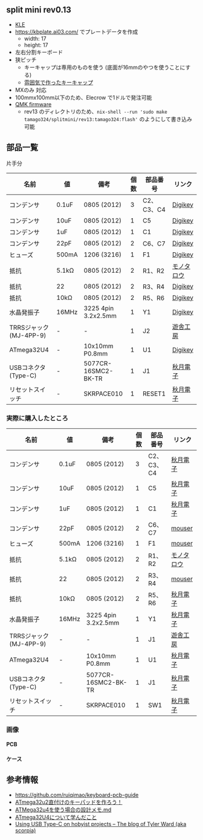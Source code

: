 ## split mini rev0.13

* [KLE](http://www.keyboard-layout-editor.com/#/gists/a34cca681a2130594f6d9f4207fc3f27)
* https://kbplate.ai03.com/ でプレートデータを作成
  * width: 17
  * height: 17
* 左右分割キーボード
* 狭ピッチ
  * キーキャップは専用のものを使う (底面が16mmのやつを使うことにする)
  * [雰囲気で作ったキーキャップ](https://github.com/tamago324/small-keycaps)
* MXのみ 対応
* 100mmx100mm以下のため、Elecrow で1ドルで発注可能
* [QMK firmware](https://github.com/tamago324/qmk_firmware/tree/tamago324/keyboards/tamago324/splitmini)
  * rev13 のディレクトリのため、`nix-shell --run 'sudo make tamago324/splitmini/rev13:tamago324:flash'` のようにして書き込み可能

## 部品一覧

片手分

| 名前                      | 値    | 備考                | 個数 | 部品番号   | リンク        |
| ---                       | ---   | ---                 | ---  | ---        | ---           |
| コンデンサ                | 0.1uF | 0805 (2012)         | 3    | C2、C3、C4 | [Digikey][1]  |
| コンデンサ                | 10uF  | 0805 (2012)         | 1    | C5         | [Digikey][2]  |
| コンデンサ                | 1uF   | 0805 (2012)         | 1    | C1         | [Digikey][3]  |
| コンデンサ                | 22pF  | 0805 (2012)         | 2    | C6、C7     | [Digikey][4]  |
| ヒューズ                  | 500mA | 1206 (3216)         | 1    | F1         | [Digikey][5]  |
| 抵抗                      | 5.1kΩ  | 0805 (2012)         | 2    | R1、R2     | [モノタロウ][13]  |
| 抵抗                      | 22    | 0805 (2012)         | 2    | R3、R4     | [Digikey][7]  |
| 抵抗                      | 10kΩ  | 0805 (2012)         | 2    | R5、R6     | [Digikey][6]  |
| 水晶発振子                | 16MHz | 3225 4pin 3.2x2.5mm | 1    | Y1         | [Digikey][8]  |
| TRRSジャック (MJ-4PP-9)   | -     | -                   | 1    | J2         | [遊舎工房][9] |
| ATmega32U4                | -     | 10x10mm P0.8mm      | 1    | U1         | [Digikey][10] |
| USBコネクタ (Type-C) | -     | 5077CR-16SMC2-BK-TR    | 1    | J1       | [秋月電子][11] |
| リセットスイッチ          | -     | SKRPACE010            | 1    | RESET1        | [秋月電子][12] |

### 実際に購入したところ

| 名前                      | 値    | 備考                | 個数 | 部品番号   | リンク        |
| ---                       | ---   | ---                 | ---  | ---        | ---           |
| コンデンサ                | 0.1uF | 0805 (2012)         | 3    | C2、C3、C4 | [秋月電子][21]  |
| コンデンサ                | 10uF  | 0805 (2012)         | 1    | C5         | [秋月電子][22]  |
| コンデンサ                | 1uF   | 0805 (2012)         | 1    | C1         | [秋月電子][23]  |
| コンデンサ                | 22pF  | 0805 (2012)         | 2    | C6、C7     | [mouser][24]  |
| ヒューズ                  | 500mA | 1206 (3216)         | 1    | F1         | [mouser][25]  |
| 抵抗                      | 5.1kΩ  | 0805 (2012)         | 2    | R1、R2     | [モノタロウ][13]  |
| 抵抗                      | 22    | 0805 (2012)         | 2    | R3、R4     | [mouser][27]  |
| 抵抗                      | 10kΩ  | 0805 (2012)         | 2    | R5、R6     | [秋月電子][26]  |
| 水晶発振子                | 16MHz | 3225 4pin 3.2x2.5mm | 1    | Y1         | [秋月電子][28]  |
| TRRSジャック (MJ-4PP-9)   | -     | -                   | 1    | J1         | [遊舎工房][29] |
| ATmega32U4                | -     | 10x10mm P0.8mm      | 1    | U1         | [秋月電子][30] |
| USBコネクタ (Type-C) | -     | 5077CR-16SMC2-BK-TR    | 1    | J1       | [秋月電子][11] |
| リセットスイッチ          | -     | SKRPACE010           | 1    | SW1        | [秋月電子][12] |

### 画像

#### PCB


#### ケース


## 参考情報

* https://github.com/ruiqimao/keyboard-pcb-guide
* [ATmega32u2直付けのキーパッドを作ろう！](https://taro-hayashi.github.io/LetsMakeaKeypadWithAtmega32u2/)
* [ATMega32u4を使う場合の設計メモ\.md](https://gist.github.com/s-show/286ffb1f5d9c886b514ff7a37e6d8d37)
* [ATmega32U4について学んだこと](https://zenn.dev/koron/articles/a2e220d73800ba)
* [Using USB Type\-C on hobyist projects – The blog of Tyler Ward \(aka scorpia\)](https://www.scorpia.co.uk/2016/03/17/using-usb-type-c-on-hobyist-projects/)


[1]:https://www.digikey.com/product-detail/en/samsung-electro-mechanics/CL21B104MBCNNNC/1276-2450-1-ND/3890536
[2]:https://www.digikey.com/product-detail/en/samsung-electro-mechanics/CL21A106KOQNNNG/1276-6455-1-ND/5958083
[3]:https://www.digikey.com/product-detail/en/samsung-electro-mechanics/CL21B105KAFNNNE/1276-1066-1-ND/3889152
[4]:https://www.digikey.com/product-detail/en/samsung-electro-mechanics/CL21C220JB61PNC/1276-2605-1-ND/3890691
[5]:https://www.digikey.com/product-detail/en/bel-fuse-inc/0ZCJ0050AF2E/507-1803-1-ND/4156312
[6]:https://www.digikey.com/product-detail/en/panasonic-electronic-components/ERA-6AEB103V/P10KDACT-ND/1465971
[7]:https://www.digikey.com/product-detail/en/panasonic-electronic-components/ERJ-6GEYJ220V/P22ACT-ND/87316
[8]:https://www.digikey.com/product-detail/en/CX3225SB16000D0GZJC1/1253-1698-1-ND/5995245/?itemSeq=264931473
[9]:https://shop.yushakobo.jp/products/a0800tr-01-1
[10]:https://www.digikey.com/product-detail/en/microchip-technology/ATMEGA32U4-AU/ATMEGA32U4-AU-ND/1914602
[11]:https://akizukidenshi.com/catalog/g/gC-14356/
[12]:https://akizukidenshi.com/catalog/g/gP-06185/
[13]:https://www.monotaro.com/g/04269677/?t.q=5.1K%20%E3%83%81%E3%83%83%E3%83%97%E6%8A%B5%E6%8A%97

[21]:https://akizukidenshi.com/catalog/g/gP-00093/
[22]:https://akizukidenshi.com/catalog/g/gP-13606/
[23]:https://akizukidenshi.com/catalog/g/gP-15331/
[24]:https://www.mouser.jp/ProductDetail/Samsung-Electro-Mechanics/CL21C220JB61PNC?qs=uvHW8qpSFORHMf5PV5yOeg%3D%3D
[25]:https://www.mouser.jp/ProductDetail/Bel-Fuse/0ZCJ0050AF2E?qs=SRYZG9HaIQ3Oqm1PQp276Q%3D%3D
[26]:https://akizukidenshi.com/catalog/g/gR-11797/
[27]:https://www.mouser.jp/ProductDetail/Panasonic/ERJ-6GEYJ220V?qs=tQNqqtTOejK5J3XsPrLscg%3D%3D
[28]:https://akizukidenshi.com/catalog/g/gP-02457/
[29]:https://shop.yushakobo.jp/products/a0800tr-01-1
[30]:https://akizukidenshi.com/catalog/g/gI-09835/



